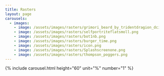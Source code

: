 ```yaml
---
title: Rasters
layout: page
carousels:
  - images:
    - image: /assets/images/rasters/grimori_beard_by_tridentdragion_dci352e.png
    - image: /assets/images/rasters/selfportriteflatsmoll.png
    - image: /assets/images/rasters/bot1nb.png
    - image: /assets/images/rasters/burger_time.png
    - image: /assets/images/rasters/icon.png
    - image: /assets/images/rasters/Splashscreenone.png
    - image: /assets/images/rasters/thompson_poggers.png
---
```


{% include carousel.html height="60" unit="%" number="1" %}
